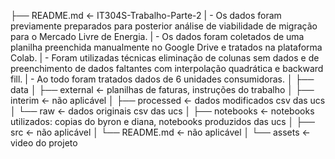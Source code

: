 ├── README.md          <-  IT304S-Trabalho-Parte-2
|                          - Os dados foram previamente preparados para posterior análise de viabilidade de migração para o Mercado Livre de Energia.
|                          - Os dados foram coletados de uma planilha preenchida manualmente no Google Drive e tratados na plataforma Colab. 
|                          - Foram utilizadas técnicas eliminação de colunas sem dados e de preenchimento de dados faltantes com interpolação quadrática e backward fill.
|                          - Ao todo foram tratados dados de 6 unidades consumidoras.
│
├── data
│   ├── external       <- planilhas de faturas, instruções do trabalho
│   ├── interim        <- não aplicável
│   ├── processed      <- dados modificados csv das ucs
│   └── raw            <- dados originais csv das ucs
│
├── notebooks          <- notebooks utilizados: copias do byron e diana, notebooks produzidos das ucs
│
├── src                <- não aplicável
│   └── README.md      <- não aplicável
│
└── assets             <- video do projeto
